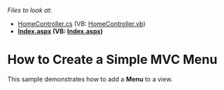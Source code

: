 <!-- default file list -->
*Files to look at*:

* [HomeController.cs](./CS/DevExpressMvcApplication_Menu/Controllers/HomeController.cs) (VB: [HomeController.vb](./VB/DevExpressMvcApplication_Menu/Controllers/HomeController.vb))
* **[Index.aspx](./CS/DevExpressMvcApplication_Menu/Views/Home/Index.aspx) (VB: [Index.aspx](./VB/DevExpressMvcApplication_Menu/Views/Home/Index.aspx))**
<!-- default file list end -->
# How to Create a Simple MVC Menu


<p>This sample demonstrates how to add a <strong>Menu</strong> to a view.</p><br />


<br/>


